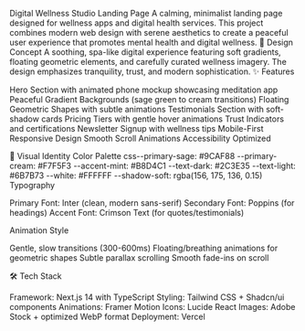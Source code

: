 Digital Wellness Studio Landing Page
A calming, minimalist landing page designed for wellness apps and digital health services. This project combines modern web design with serene aesthetics to create a peaceful user experience that promotes mental health and digital wellness.
🎨 Design Concept
A soothing, spa-like digital experience featuring soft gradients, floating geometric elements, and carefully curated wellness imagery. The design emphasizes tranquility, trust, and modern sophistication.
✨ Features

Hero Section with animated phone mockup showcasing meditation app
Peaceful Gradient Backgrounds (sage green to cream transitions)
Floating Geometric Shapes with subtle animations
Testimonials Section with soft-shadow cards
Pricing Tiers with gentle hover animations
Trust Indicators and certifications
Newsletter Signup with wellness tips
Mobile-First Responsive Design
Smooth Scroll Animations
Accessibility Optimized

🎨 Visual Identity
Color Palette
css--primary-sage: #9CAF88
--primary-cream: #F7F5F3
--accent-mint: #B8D4C1
--text-dark: #2C3E35
--text-light: #6B7B73
--white: #FFFFFF
--shadow-soft: rgba(156, 175, 136, 0.15)
Typography

Primary Font: Inter (clean, modern sans-serif)
Secondary Font: Poppins (for headings)
Accent Font: Crimson Text (for quotes/testimonials)

Animation Style

Gentle, slow transitions (300-600ms)
Floating/breathing animations for geometric shapes
Subtle parallax scrolling
Smooth fade-ins on scroll

🛠️ Tech Stack

Framework: Next.js 14 with TypeScript
Styling: Tailwind CSS + Shadcn/ui components
Animations: Framer Motion
Icons: Lucide React
Images: Adobe Stock + optimized WebP format
Deployment: Vercel
